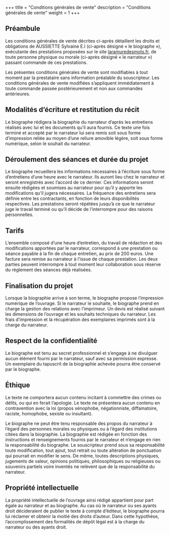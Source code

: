 +++
title = "Conditions générales de vente"
description = "Conditions générales de vente"
weight = 1
+++

## Préambule
Les conditions générales de vente décrites ci-après détaillent les droits et obligations de AUSSIETTE Sylvaine E.I (ci-après désigné « le biographe »), exécutante des prestations proposées sur le site [laramuredesmots.fr](/), de toute personne physique ou morale (ci-après désigné « le narrateur ») passant commande de ces prestations.

Les présentes conditions générales de vente sont modifiables à tout moment par la prestataire sans information préalable du souscripteur. Les conditions générales de vente modifiées s’appliquent immédiatement à toute commande passée postérieurement et non aux commandes antérieures.

## Modalités d’écriture et restitution du récit
Le biographe rédigera la biographie du narrateur d’après les entretiens réalisés avec lui et les documents qu’il aura fournis. Ce texte une fois terminé et accepté par le narrateur lui sera remis soit sous forme d’impression reliée au moyen d’une reliure amovible légère, soit sous forme numérique, selon le souhait du narrateur.

## Déroulement des séances et durée du projet
Le biographe recueillera les informations nécessaires à l’écriture sous forme d’entretiens d’une heure avec le narrateur. Ils auront lieu chez le narrateur et seront enregistrés avec l’accord de ce dernier. Ces informations seront ensuite rédigées et soumises au narrateur pour qu’il y apporte les modifications qu’il jugera nécessaires.
La fréquence des entretiens sera définie entre les contractants, en fonction de leurs disponibilités respectives.
Les prestations seront répétées jusqu’à ce que le narrateur juge le travail terminé ou qu’il décide de l’interrompre pour des raisons personnelles.

## Tarifs
L’ensemble composé d’une heure d’entretien, du travail de rédaction et des modifications apportées par le narrateur, correspond à une prestation ou séance payable à la fin de chaque entretien, au prix de 200 euros. Une facture sera remise au narrateur à l’issue de chaque prestation.
Les deux parties peuvent interrompre à tout moment leur collaboration sous réserve du règlement des séances déjà réalisées.

## Finalisation du projet
Lorsque la biographie arrive à son terme, le biographe propose l’impression numérique de l’ouvrage. Si le narrateur le souhaite, le biographe prend en charge la gestion des relations avec l’imprimeur. Un devis est réalisé suivant les dimensions de l’ouvrage et les souhaits techniques du narrateur. Les frais d’impression et la récupération des exemplaires imprimés sont à la charge du narrateur.

## Respect de la confidentialité
Le biographe est tenu au secret professionnel et s’engage à ne divulguer aucun élément fourni par le narrateur, sauf avec sa permission expresse.
Un exemplaire du tapuscrit de la biographie achevée pourra être conservé par le biographe.

## Éthique
Le texte ne comportera aucun contenu incitant à commettre des crimes ou délits, ou qui en ferait l’apologie. Le texte ne présentera aucun contenu en contravention avec la loi (propos xénophobe, négationniste, diffamatoire, raciste, homophobe, sexiste ou insultant).

Le biographe ne peut être tenu responsable des propos du narrateur à l’égard des personnes morales ou physiques ou à l’égard des institutions citées dans la biographie. La biographie est rédigée en fonction des instructions et renseignements fournis par le narrateur et n’engage en rien la responsabilité du biographe. Le souscripteur prend sous sa responsabilité toute modification, tout ajout, tout retrait ou toute altération de ponctuation qui pourrait en modifier le sens. De même, toutes descriptions physiques, jugements de valeur, opinions politiques, philosophiques ou religieuses ou souvenirs partiels voire inventés ne relèvent que de la responsabilité du narrateur.

## Propriété intellectuelle
La propriété intellectuelle de l’ouvrage ainsi rédigé appartient pour part égale au narrateur et au biographe. Au cas où le narrateur ou ses ayants droit décideraient de publier le texte à compte d’éditeur, le biographe pourra lui réclamer et obtenir la moitié des droits d’auteur. Dans cette hypothèse, l’accomplissement des formalités de dépôt légal est à la charge du narrateur ou des ayants droit.